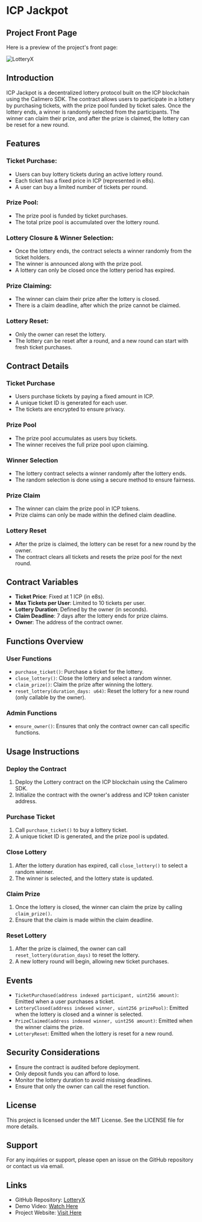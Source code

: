 # ICP Jackpot

## Project Front Page

Here is a preview of the project's front page:

![LotteryX](/Users/anish/Documents/calimero_icp1/lottery/app/lottery-frontend/src/assets/frontimageICPjackpot.png)

## Introduction

ICP Jackpot is a decentralized lottery protocol built on the ICP blockchain using the Calimero SDK. The contract allows users to participate in a lottery by purchasing tickets, with the prize pool funded by ticket sales. Once the lottery ends, a winner is randomly selected from the participants. The winner can claim their prize, and after the prize is claimed, the lottery can be reset for a new round.

## Features

### Ticket Purchase:

- Users can buy lottery tickets during an active lottery round.
- Each ticket has a fixed price in ICP (represented in e8s).
- A user can buy a limited number of tickets per round.

### Prize Pool:

- The prize pool is funded by ticket purchases.
- The total prize pool is accumulated over the lottery round.

### Lottery Closure & Winner Selection:

- Once the lottery ends, the contract selects a winner randomly from the ticket holders.
- The winner is announced along with the prize pool.
- A lottery can only be closed once the lottery period has expired.

### Prize Claiming:

- The winner can claim their prize after the lottery is closed.
- There is a claim deadline, after which the prize cannot be claimed.
  
### Lottery Reset:

- Only the owner can reset the lottery.
- The lottery can be reset after a round, and a new round can start with fresh ticket purchases.

## Contract Details

### Ticket Purchase

- Users purchase tickets by paying a fixed amount in ICP.
- A unique ticket ID is generated for each user.
- The tickets are encrypted to ensure privacy.

### Prize Pool

- The prize pool accumulates as users buy tickets.
- The winner receives the full prize pool upon claiming.

### Winner Selection

- The lottery contract selects a winner randomly after the lottery ends.
- The random selection is done using a secure method to ensure fairness.

### Prize Claim

- The winner can claim the prize pool in ICP tokens.
- Prize claims can only be made within the defined claim deadline.

### Lottery Reset

- After the prize is claimed, the lottery can be reset for a new round by the owner.
- The contract clears all tickets and resets the prize pool for the next round.

## Contract Variables

- **Ticket Price**: Fixed at 1 ICP (in e8s).
- **Max Tickets per User**: Limited to 10 tickets per user.
- **Lottery Duration**: Defined by the owner (in seconds).
- **Claim Deadline**: 7 days after the lottery ends for prize claims.
- **Owner**: The address of the contract owner.

## Functions Overview

### User Functions

- `purchase_ticket()`: Purchase a ticket for the lottery.
- `close_lottery()`: Close the lottery and select a random winner.
- `claim_prize()`: Claim the prize after winning the lottery.
- `reset_lottery(duration_days: u64)`: Reset the lottery for a new round (only callable by the owner).

### Admin Functions

- `ensure_owner()`: Ensures that only the contract owner can call specific functions.

## Usage Instructions

### Deploy the Contract

1. Deploy the Lottery contract on the ICP blockchain using the Calimero SDK.
2. Initialize the contract with the owner's address and ICP token canister address.

### Purchase Ticket

1. Call `purchase_ticket()` to buy a lottery ticket.
2. A unique ticket ID is generated, and the prize pool is updated.

### Close Lottery

1. After the lottery duration has expired, call `close_lottery()` to select a random winner.
2. The winner is selected, and the lottery state is updated.

### Claim Prize

1. Once the lottery is closed, the winner can claim the prize by calling `claim_prize()`.
2. Ensure that the claim is made within the claim deadline.

### Reset Lottery

1. After the prize is claimed, the owner can call `reset_lottery(duration_days)` to reset the lottery.
2. A new lottery round will begin, allowing new ticket purchases.

## Events

- `TicketPurchased(address indexed participant, uint256 amount)`: Emitted when a user purchases a ticket.
- `LotteryClosed(address indexed winner, uint256 prizePool)`: Emitted when the lottery is closed and a winner is selected.
- `PrizeClaimed(address indexed winner, uint256 amount)`: Emitted when the winner claims the prize.
- `LotteryReset`: Emitted when the lottery is reset for a new round.

## Security Considerations

- Ensure the contract is audited before deployment.
- Only deposit funds you can afford to lose.
- Monitor the lottery duration to avoid missing deadlines.
- Ensure that only the owner can call the reset function.

## License

This project is licensed under the MIT License. See the LICENSE file for more details.

## Support

For any inquiries or support, please open an issue on the GitHub repository or contact us via email.

## Links

- GitHub Repository: [LotteryX](GitHub_Link_Here)
- Demo Video: [Watch Here](Demo_Link_Here)
- Project Website: [Visit Here](Website_Link_Here)
